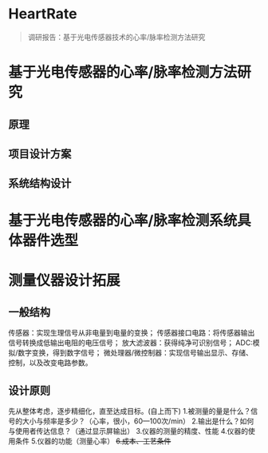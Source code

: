 # HeartRate
> 调研报告：基于光电传感器技术的心率/脉率检测方法研究
# 基于光电传感器的心率/脉率检测方法研究
## 原理

## 项目设计方案

## 系统结构设计

# 基于光电传感器的心率/脉率检测系统具体器件选型

# 测量仪器设计拓展
## 一般结构
传感器：实现生理信号从非电量到电量的变换；
传感器接口电路：将传感器输出信号转换成低输出电阻的电压信号；
放大滤波器：获得纯净可识别信号；
ADC:模拟/数字变换，得到数字信号；
微处理器/微控制器：实现信号输出显示、存储、控制，以及改变电路参数。
## 设计原则
先从整体考虑，逐步精细化，直至达成目标。(自上而下)
    1.被测量的量是什么？信号的大小与频率是多少？（心率，很小，60—100次/min）
    2.输出是什么？如何与使用者传达信息？（通过显示屏输出）
    3.仪器的测量的精度、性能
    4.仪器的使用条件
    5.仪器的功能（测量心率）
    ~~6.成本、工艺条件~~